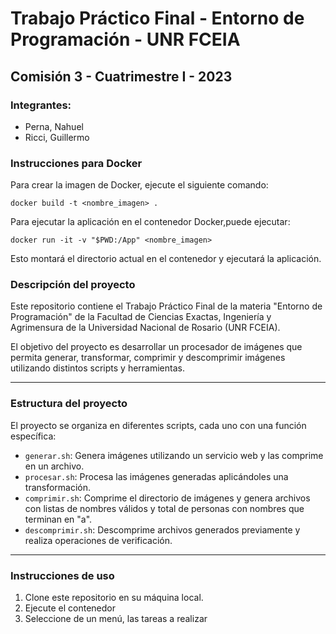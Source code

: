 
# Trabajo Práctico Final - Entorno de Programación - UNR FCEIA

## Comisión 3 - Cuatrimestre I - 2023

### Integrantes:
- Perna, Nahuel
- Ricci, Guillermo


### Instrucciones para Docker

Para crear la imagen de Docker, ejecute el siguiente comando:

    docker build -t <nombre_imagen> .
  
  
Para ejecutar la aplicación en el contenedor Docker,puede ejecutar:

    docker run -it -v "$PWD:/App" <nombre_imagen>

Esto montará el directorio actual en el contenedor y ejecutará la aplicación.



### Descripción del proyecto

Este repositorio contiene el Trabajo Práctico Final de la materia "Entorno de Programación" de la Facultad de Ciencias Exactas, Ingeniería y Agrimensura de la Universidad Nacional de Rosario (UNR FCEIA).

El objetivo del proyecto es desarrollar un procesador de imágenes que permita generar, transformar, comprimir y descomprimir imágenes utilizando distintos scripts y herramientas.

---

### Estructura del proyecto

El proyecto se organiza en diferentes scripts, cada uno con una función específica:

- `generar.sh`: Genera imágenes utilizando un servicio web y las comprime en un archivo.
- `procesar.sh`: Procesa las imágenes generadas aplicándoles una transformación.
- `comprimir.sh`: Comprime el directorio de imágenes y genera archivos con listas de nombres válidos y total de personas con nombres que terminan en "a".
- `descomprimir.sh`: Descomprime archivos generados previamente y realiza operaciones de verificación.

---

### Instrucciones de uso

1. Clone este repositorio en su máquina local.
2. Ejecute el contenedor
3. Seleccione de un menú, las tareas a realizar


